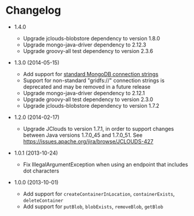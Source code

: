 # Changelog

* 1.4.0
    *   Upgrade jclouds-blobstore dependency to version 1.8.0
    *   Upgrade mongo-java-driver dependency to 2.12.3
    *   Upgrade groovy-all test dependency to version 2.3.6

*   1.3.0 (2014-05-15)
    *   Add support for [standard MongoDB connection strings](http://docs.mongodb.org/manual/reference/connection-string/)
    *   Support for non-standard "gridfs://" connection strings is deprecated and may be removed in a future release
    *   Upgrade mongo-java-driver dependency to 2.12.1
    *   Upgrade groovy-all test dependency to version 2.3.0
    *   Upgrade jclouds-blobstore dependency to version 1.7.2

*   1.2.0 (2014-02-17)
    *   Upgrade JClouds to version 1.7.1, in order to support changes between Java versions 1.7.0_45 and 1.7.0_51.  See https://issues.apache.org/jira/browse/JCLOUDS-427

*   1.0.1 (2013-10-24)
    *   Fix IllegalArgumentException when using an endpoint that includes dot characters

*   1.0.0 (2013-10-01)
    *   Add support for `createContainerInLocation`, `containerExists`, `deleteContainer`
    *   Add support for `putBlob`, `blobExists`, `removeBlob`, `getBlob`
